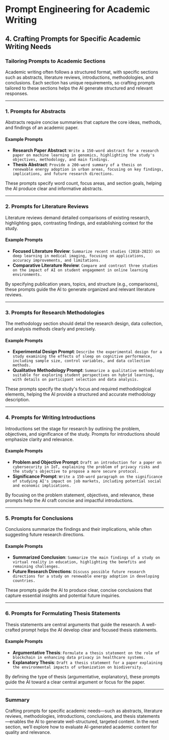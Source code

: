 # **Prompt Engineering for Academic Writing**

## 4. Crafting Prompts for Specific Academic Writing Needs

### Tailoring Prompts to Academic Sections
Academic writing often follows a structured format, with specific sections such as abstracts, literature reviews, introductions, methodologies, and conclusions. Each section has unique requirements, so crafting prompts tailored to these sections helps the AI generate structured and relevant responses.

---

### 1. Prompts for Abstracts
Abstracts require concise summaries that capture the core ideas, methods, and findings of an academic paper.

#### Example Prompts
- **Research Paper Abstract**: `Write a 150-word abstract for a research paper on machine learning in genomics, highlighting the study's objectives, methodology, and main findings.`
- **Thesis Abstract**: `Provide a 200-word summary of a thesis on renewable energy adoption in urban areas, focusing on key findings, implications, and future research directions.`

These prompts specify word count, focus areas, and section goals, helping the AI produce clear and informative abstracts.

---

### 2. Prompts for Literature Reviews
Literature reviews demand detailed comparisons of existing research, highlighting gaps, contrasting findings, and establishing context for the study.

#### Example Prompts
- **Focused Literature Review**: `Summarize recent studies (2018-2023) on deep learning in medical imaging, focusing on applications, accuracy improvements, and limitations.`
- **Comparative Literature Review**: `Compare and contrast three studies on the impact of AI on student engagement in online learning environments.`

By specifying publication years, topics, and structure (e.g., comparisons), these prompts guide the AI to generate organized and relevant literature reviews.

---

### 3. Prompts for Research Methodologies
The methodology section should detail the research design, data collection, and analysis methods clearly and precisely.

#### Example Prompts
- **Experimental Design Prompt**: `Describe the experimental design for a study examining the effects of sleep on cognitive performance, including sample size, control variables, and data collection methods.`
- **Qualitative Methodology Prompt**: `Summarize a qualitative methodology suitable for exploring student perspectives on hybrid learning, with details on participant selection and data analysis.`

These prompts specify the study's focus and required methodological elements, helping the AI provide a structured and accurate methodology description.

---

### 4. Prompts for Writing Introductions
Introductions set the stage for research by outlining the problem, objectives, and significance of the study. Prompts for introductions should emphasize clarity and relevance.

#### Example Prompts
- **Problem and Objective Prompt**: `Draft an introduction for a paper on cybersecurity in IoT, explaining the problem of privacy risks and the study's objective to propose a more secure protocol.`
- **Significance Prompt**: `Write a 150-word paragraph on the significance of studying AI's impact on job markets, including potential social and economic implications.`

By focusing on the problem statement, objectives, and relevance, these prompts help the AI craft concise and impactful introductions.

---

### 5. Prompts for Conclusions
Conclusions summarize the findings and their implications, while often suggesting future research directions.

#### Example Prompts
- **Summarized Conclusion**: `Summarize the main findings of a study on virtual reality in education, highlighting the benefits and remaining challenges.`
- **Future Research Directions**: `Discuss possible future research directions for a study on renewable energy adoption in developing countries.`

These prompts guide the AI to produce clear, concise conclusions that capture essential insights and potential future inquiries.

---

### 6. Prompts for Formulating Thesis Statements
Thesis statements are central arguments that guide the research. A well-crafted prompt helps the AI develop clear and focused thesis statements.

#### Example Prompts
- **Argumentative Thesis**: `Formulate a thesis statement on the role of blockchain in enhancing data privacy in healthcare systems.`
- **Explanatory Thesis**: `Draft a thesis statement for a paper explaining the environmental impacts of urbanization on biodiversity.`

By defining the type of thesis (argumentative, explanatory), these prompts guide the AI toward a clear central argument or focus for the paper.

---

### Summary
Crafting prompts for specific academic needs—such as abstracts, literature reviews, methodologies, introductions, conclusions, and thesis statements—enables the AI to generate well-structured, targeted content. In the next section, we’ll explore how to evaluate AI-generated academic content for quality and relevance.

